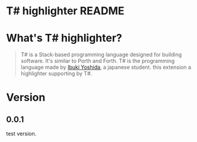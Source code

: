 # T# highlighter README

# What's T# highlighter?
> T# is a Stack-based programming language designed for building software. It's similar to Porth and Forth.
T# is the programming language made by <a href="https://github.com/ibukiyoshidaa">Ibuki Yoshida</a>, a japanese student. this extension a highlighter supporting by T#.

# Version

## 0.0.1
test version.